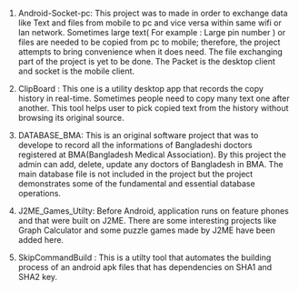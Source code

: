 1. Android-Socket-pc: This project was to made in order to exchange data like Text and files from mobile to pc and vice versa within same wifi or lan network.
Sometimes large text( For example : Large pin number ) or files are needed to be copied from pc to mobile; therefore, the project attempts to bring convenience when it does need.
The file exchanging part of the project is yet to be done. The Packet is the desktop client and socket is the mobile client.

2. ClipBoard : This one is a utility desktop app that records the copy history in real-time. Sometimes people need to copy many text one after another. This tool helps user to pick copied text from the history without browsing its original source.

3. DATABASE_BMA: This is an original software project that was to develope to record all the informations of Bangladeshi doctors registered at BMA(Bangladesh Medical Association). By this project the admin can add, delete, update any doctors of Bangladesh in BMA. The main database file is not included in the project but the project demonstrates some of the fundamental and essential database operations.

4. J2ME_Games_Utilty: Before Android, application runs on feature phones and that were built on J2ME. There are some interesting projects like Graph Calculator and some puzzle games made by J2ME have been added here. 

5. SkipCommandBuild : This is a utilty tool that automates the building process of an android apk files that has dependencies on SHA1 and SHA2 key.
